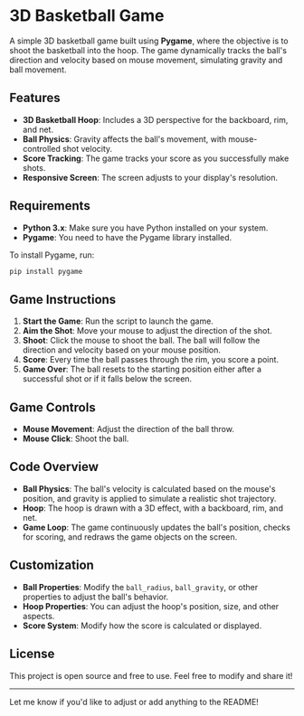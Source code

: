# 3D Basketball Game

A simple 3D basketball game built using **Pygame**, where the objective is to shoot the basketball into the hoop. The game dynamically tracks the ball's direction and velocity based on mouse movement, simulating gravity and ball movement.

## Features

- **3D Basketball Hoop**: Includes a 3D perspective for the backboard, rim, and net.
- **Ball Physics**: Gravity affects the ball's movement, with mouse-controlled shot velocity.
- **Score Tracking**: The game tracks your score as you successfully make shots.
- **Responsive Screen**: The screen adjusts to your display's resolution.

## Requirements

- **Python 3.x**: Make sure you have Python installed on your system.
- **Pygame**: You need to have the Pygame library installed.

To install Pygame, run:

```bash
pip install pygame
```

## Game Instructions

1. **Start the Game**: Run the script to launch the game.
2. **Aim the Shot**: Move your mouse to adjust the direction of the shot.
3. **Shoot**: Click the mouse to shoot the ball. The ball will follow the direction and velocity based on your mouse position.
4. **Score**: Every time the ball passes through the rim, you score a point.
5. **Game Over**: The ball resets to the starting position either after a successful shot or if it falls below the screen.

## Game Controls

- **Mouse Movement**: Adjust the direction of the ball throw.
- **Mouse Click**: Shoot the ball.

## Code Overview

- **Ball Physics**: The ball's velocity is calculated based on the mouse's position, and gravity is applied to simulate a realistic shot trajectory.
- **Hoop**: The hoop is drawn with a 3D effect, with a backboard, rim, and net.
- **Game Loop**: The game continuously updates the ball's position, checks for scoring, and redraws the game objects on the screen.

## Customization

- **Ball Properties**: Modify the `ball_radius`, `ball_gravity`, or other properties to adjust the ball's behavior.
- **Hoop Properties**: You can adjust the hoop's position, size, and other aspects.
- **Score System**: Modify how the score is calculated or displayed.

## License

This project is open source and free to use. Feel free to modify and share it!

---

Let me know if you'd like to adjust or add anything to the README!
